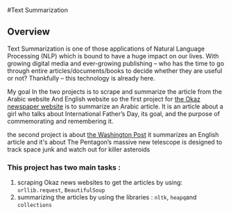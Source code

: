 #Text Summarization

## Overview
Text Summarization is one of those applications of Natural Language Processing (NLP) which is bound to have a huge impact on our lives. With growing digital media and ever-growing publishing – who has the time to go through entire articles/documents/books to decide whether they are useful or not? Thankfully – this technology is already here.  

My goal In the two projects is to scrape and summarize the article from the Arabic website And English website so the first project for [the Okaz newspaper website](https://github.com/Sara04ia/Text_Summarization/blob/main/Okaz_Text_Summarizing.ipynb) is to summarize an Arabic article. It is an article about a girl who talks about International Father’s Day, its goal, and the purpose of commemorating and remembering it.

the second project is about [the Washington Post](https://github.com/Sara04ia/Text_Summarization/blob/main/The_washington_post.ipynb) it summarizes an English article and it's about The Pentagon’s massive new telescope is designed to track space junk and watch out for killer asteroids

### This project has two main tasks :
1. scraping Okaz news websites to get the articles by using: `urllib.request`, `BeautifulSoup`
2. summarizing the articles  by using the libraries : `nltk`, `heapq`and `collections` 


